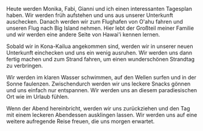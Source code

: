 Heute werden Monika, Fabi, Gianni und ich einen interessanten Tagesplan haben. Wir werden früh aufstehen und uns aus unserer Unterkunft auschecken. Danach werden wir zum Flughafen von O'ahu fahren und unseren Flug nach Big Island nehmen. Hier lebt der Großteil meiner Familie und wir werden eine andere Seite von Hawai'i kennen lernen. 

Sobald wir in Kona-Kailua angekommen sind, werden wir in unserer neuen Unterkunft einchecken und uns ein wenig ausruhen. Wir werden uns dann fertig machen und zum Strand fahren, um einen wunderschönen Strandtag zu verbringen.

Wir werden im klaren Wasser schwimmen, auf den Wellen surfen und in der Sonne faulenzen. Zwischendurch werden wir uns leckere Snacks gönnen und uns einfach nur entspannen. Wir werden uns an diesem paradiesischen Ort wie im Urlaub fühlen.

Wenn der Abend hereinbricht, werden wir uns zurückziehen und den Tag mit einem leckeren Abendessen ausklingen lassen. Wir werden uns auf eine weitere aufregende Reise freuen, die uns morgen erwartet.